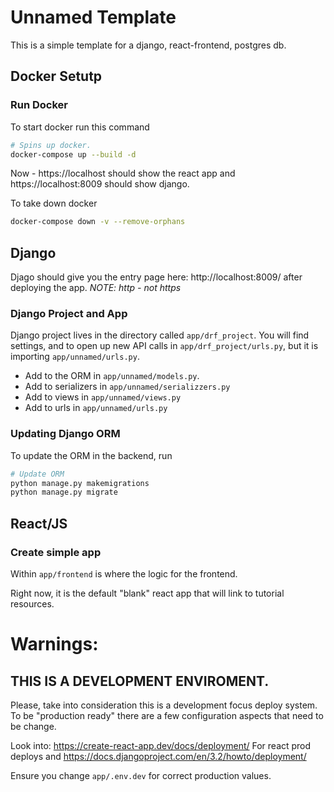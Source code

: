 # Unnamed Template


This is a simple template for a django, react-frontend, postgres db.

## Docker Setutp

### Run Docker

To start docker run this command


```bash
# Spins up docker.
docker-compose up --build -d
```

Now - https://localhost should show the react app and https://localhost:8009 should show django.


To take down docker 


```bash
docker-compose down -v --remove-orphans
```

## Django

Djago should give you the entry page here: http://localhost:8009/ after deploying the app. *NOTE: http - not https*

### Django Project and App

Django project lives in the directory called `app/drf_project`. You will find settings, and to open up new API calls in `app/drf_project/urls.py`, but it is importing `app/unnamed/urls.py`.

* Add to the ORM in `app/unnamed/models.py`.
* Add to serializers in `app/unnamed/serializzers.py`
* Add to views in `app/unnamed/views.py`
* Add to urls in `app/unnamed/urls.py`


### Updating Django ORM

To update the ORM in the backend, run

```bash
# Update ORM
python manage.py makemigrations
python manage.py migrate
```


## React/JS

### Create simple app

Within `app/frontend` is where the logic for the frontend.

Right now, it is the default "blank" react app that will link to tutorial resources.


# Warnings:

## THIS IS A DEVELOPMENT ENVIROMENT.

Please, take into consideration this is a development focus deploy system. To be "production ready" there are a few configuration aspects that need to be change.

Look into: https://create-react-app.dev/docs/deployment/ For react prod deploys and https://docs.djangoproject.com/en/3.2/howto/deployment/

Ensure you change `app/.env.dev` for correct production values.
